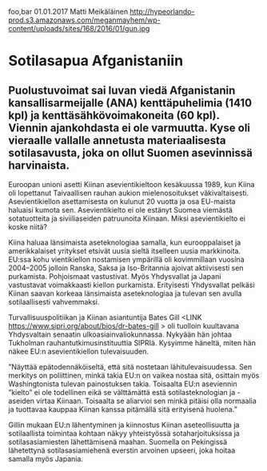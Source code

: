 foo,bar
01.01.2017
Matti Meikäläinen
http://hypeorlando-prod.s3.amazonaws.com/meganmayhem/wp-content/uploads/sites/168/2016/01/gun.jpg

# Sotilasapua Afganistaniin

## Puolustuvoimat sai luvan viedä Afganistanin kansallisarmeijalle (ANA) kenttäpuhelimia (1410 kpl) ja kenttäsähkövoimakoneita (60 kpl). Viennin ajankohdasta ei ole varmuutta. Kyse oli vieraalle vallalle annetusta materiaalisesta sotilasavusta, joka on ollut Suomen asevinnissä harvinaista.

Euroopan unioni asetti Kiinan asevientikieltoon kesäkuussa 1989, kun Kiina oli lopettanut Taivaallisen rauhan aukion mielenosoitukset väkivaltaisesti. Asevientikiellon asettamisesta on kulunut 20 vuotta ja osa EU-maista haluaisi kumota sen. Asevientikielto ei ole estänyt Suomea viemästä sotatuotteita ja siviiliaseiden patruunoita Kiinaan. Miksi asevientikielto ei koske niitä?

Kiina haluaa länsimaista aseteknologiaa samalla, kun eurooppalaiset ja amerikkalaiset yritykset etsivät uusia sieltä itselleen uusia markkinoita.  EU:ssa kohu vientikiellon nostamisen ympärillä oli kovimmillaan vuosina 2004–2005 jolloin Ranska, Saksa ja Iso-Britannia ajoivat aktiivisesti sen purkamista. Pohjoismaat vastustivat. Myös Yhdysvallat ja Japani vastustavat voimakkaasti kiellon purkamista. Erityisesti Yhdysvallat pelkäsi Kiinan saavan korkeaa länsimaista aseteknologiaa ja tulevan sen avulla sotilaallisesti vahvemmaksi.

Turvallisuuspolitiikan ja Kiinan asiantuntija Bates Gill <LINK https://www.sipri.org/about/bios/dr-bates-gill > oli tuolloin kuultavana Yhdysvaltain senaatin ulkoasiainvaliokunnassa. Nykyään hän johtaa Tukholman rauhantutkimusinstituuttia SIPRIä. Kysyimme häneltä, miten hän näkee EU:n asevientikiellon tulevaisuuden.

”Näyttää epätodennäköiseltä, että sitä nostetaan lähitulevaisuudessa. Sen merkitys on poliittinen,
minkä takia EU:n on vaikea nostaa sitä, osittain myös Washingtonista tulevan painostuksen takia.
Toisaalta EU:n aseviennin ”kielto” ei ole todellinen eikä se välttämättä estä sotilasteknologian ja -aseiden virtaa Kiinaan. Toisaalta se aliarvioi sen minkä pitäisi olla normaalia ja tuottavaa kauppaa Kiinan kanssa pitämällä sitä erityisenä huolena.”

Gillin mukaan EU:n lähentyminen ja kiinnostus Kiinan aseteollisuutta ja sotilaallista toimintaa
kohtaan näkyy yhteistyössä sotaharjoituksissa ja sotilasasiamiesten lähettämisenä maahan. Suomella on Pekingissä lähetettynä sotilasasiamiehenä everstin arvoinen upseeri, joka hoitaa samalla myös Japania.
